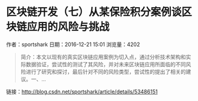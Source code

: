 # 区块链开发（七）从某保险积分案例谈区块链应用的风险与挑战
作者：sportshark
日期：2016-12-21 15:01
浏览量：4202
> 简介：本文以现有的真实区块链应用案例为切入点，通过分析技术架构和实际数据验证，尝试性的测试了其风险，并对未来区块链应用所面临的不同风险进行了研究和探讨，最后针对不同的风险类型，尝试性的提出了相关的建议。一、...

 链接：http://blog.csdn.net/sportshark/article/details/53486151
